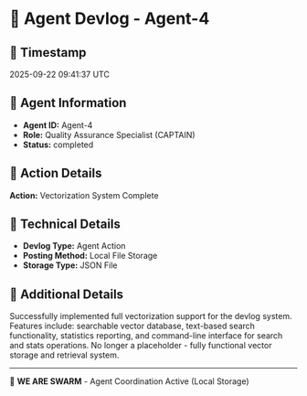 # 🤖 Agent Devlog - Agent-4

## 📅 Timestamp
2025-09-22 09:41:37 UTC

## 🎯 Agent Information
- **Agent ID:** Agent-4
- **Role:** Quality Assurance Specialist (CAPTAIN)
- **Status:** completed

## 📝 Action Details
**Action:** Vectorization System Complete

## 🔧 Technical Details
- **Devlog Type:** Agent Action
- **Posting Method:** Local File Storage
- **Storage Type:** JSON File

## 📄 Additional Details
Successfully implemented full vectorization support for the devlog system. Features include: searchable vector database, text-based search functionality, statistics reporting, and command-line interface for search and stats operations. No longer a placeholder - fully functional vector storage and retrieval system.

---
🐝 **WE ARE SWARM** - Agent Coordination Active (Local Storage)
